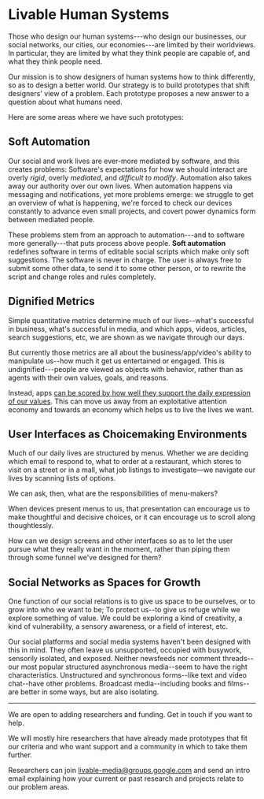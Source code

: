# Livable Human Systems

Those who design our human systems---who design our businesses, our social networks, our cities, our economies---are limited by their worldviews. In particular, they are limited by what they think people are capable of, and what they think people need.

Our mission is to show designers of human systems how to think differently, so as to design a better world. Our strategy is to build prototypes that shift designers' view of a problem. Each prototype proposes a new answer to a question about what humans need.

Here are some areas where we have such prototypes:


Soft Automation
---------------

Our social and work lives are ever-more mediated by software, and this creates problems: Software's expectations for how we should interact are overly *rigid*, overly *mediated*, and *difficult to modify*. Automation also takes away our authority over our own lives. When automation happens via messaging and notifications, yet more problems emerge: we struggle to get an overview of what is happening, we're forced to check our devices constantly to advance even small projects, and covert power dynamics form between mediated people.

These problems stem from an approach to automation---and to software more generally---that puts process above people. **Soft automation** redefines software in terms of editable social scripts which make only soft suggestions. The software is never in charge. The user is always free to submit some other data, to send it to some other person, or to rewrite the script and change roles and rules completely.


Dignified Metrics
-----------------

Simple quantitative metrics determine much of our lives--what's successful in business, what's successful in media, and which apps, videos, articles, search suggestions, etc, we are shown as we navigate through our days.

But currently those metrics are all about the business/app/video's ability to manipulate us--how much it get us entertained or engaged. This is undignified---people are viewed as objects with behavior, rather than as agents with their own values, goals, and reasons.

Instead, apps [can be scored by how well they support the daily expression of our values](http://nxhx.org/maximizing/). This can move us away from an exploitative attention economy and towards an economy which helps us to live the lives we want.


User Interfaces as Choicemaking Environments
--------------------------------------------

Much of our daily lives are structured by menus. Whether we are deciding which email to respond to, what to order at a restaurant, which stores to visit on a street or in a mall, what job listings to investigate—we navigate our lives by scanning lists of options.

We can ask, then, what are the responsibilities of menu-makers?

When devices present menus to us, that presentation can encourage us to make thoughtful and decisive choices, or it can encourage us to scroll along thoughtlessly.

How can we design screens and other interfaces so as to let the user pursue what they really want in the moment, rather than piping them through some funnel we've designed for them?



Social Networks as Spaces for Growth
------------------------------------

One function of our social relations is to give us space to be ourselves, or to grow into who we want to be; To protect us--to give us refuge while we explore something of value. We could be exploring a kind of creativity, a kind of vulnerability, a sensory awareness, or a field of interest, etc.

Our social platforms and social media systems haven't been designed with this in mind. They often leave us unsupported, occupied with busywork, sensorily isolated, and exposed. Neither newsfeeds nor comment threads--our most popular structured asynchronous media--seem to have the right characteristics. Unstructured and synchronous forms--like text and video chat--have other problems. Broadcast media--including books and films--are better in some ways, but are also isolating.


----

We are open to adding researchers and funding. Get in touch if you want to help.

We will mostly hire researchers that have already made prototypes that fit our criteria and who want support and a community in which to take them further.

Researchers can join <livable-media@groups.google.com> and send an intro email explaining how your current or past research and projects relate to our problem areas.
